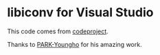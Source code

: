 libiconv for Visual Studio
==========================

This code comes from [codeproject](http://www.codeproject.com/Articles/302012/How-to-Build-libiconv-with-Microsoft-Visual-Studio).

Thanks to [PARK-Youngho](http://www.codeproject.com/script/Membership/View.aspx?mid=3279933) for his amazing work.